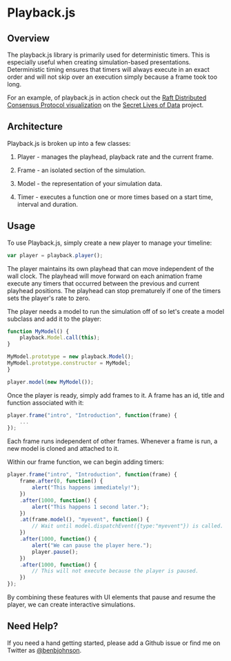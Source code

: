 Playback.js
============

## Overview

The playback.js library is primarily used for deterministic timers. This is especially useful when creating simulation-based presentations. Deterministic timing ensures that timers will always execute in an exact order and will not skip over an execution simply because a frame took too long.

For an example, of playback.js in action check out the [Raft Distributed Consensus Protocol visualization](http://thesecretlivesofdata.com/raft/) on the [Secret Lives of Data](https://github.com/benbjohnson/thesecretlivesofdata) project.


## Architecture

Playback.js is broken up into a few classes:

1. Player - manages the playhead, playback rate and the current frame.

2. Frame - an isolated section of the simulation.

3. Model - the representation of your simulation data.

4. Timer - executes a function one or more times based on a start time, interval and duration.


## Usage

To use Playback.js, simply create a new player to manage your timeline:

```js
var player = playback.player();
```

The player maintains its own playhead that can move independent of the wall clock. The playhead will move forward on each animation frame execute any timers that occurred between the previous and current playhead positions. The playhead can stop prematurely if one of the timers sets the player's rate to zero.

The player needs a model to run the simulation off of so let's create a model subclass and add it to the player:

```js
function MyModel() {
    playback.Model.call(this);
}

MyModel.prototype = new playback.Model();
MyModel.prototype.constructor = MyModel;
}

player.model(new MyModel());
```

Once the player is ready, simply add frames to it. A frame has an id, title and function associated with it:

```js
player.frame("intro", "Introduction", function(frame) {
    ...
});
```

Each frame runs independent of other frames. Whenever a frame is run, a new model is cloned and attached to it.

Within our frame function, we can begin adding timers:

```js
player.frame("intro", "Introduction", function(frame) {
    frame.after(0, function() {
        alert("This happens immediately!");
    })
    .after(1000, function() {
        alert("This happens 1 second later.");
    })
    .at(frame.model(), "myevent", function() {
        // Wait until model.dispatchEvent({type:"myevent"}) is called.
    })
    .after(1000, function() {
        alert("We can pause the player here.");
        player.pause();
    })
    .after(1000, function() {
        // This will not execute because the player is paused.
    })
});
```

By combining these features with UI elements that pause and resume the player, we can create interactive simulations.


## Need Help?

If you need a hand getting started, please add a Github issue or find me on Twitter as [@benbjohnson](https://twitter.com/benbjohnson).
